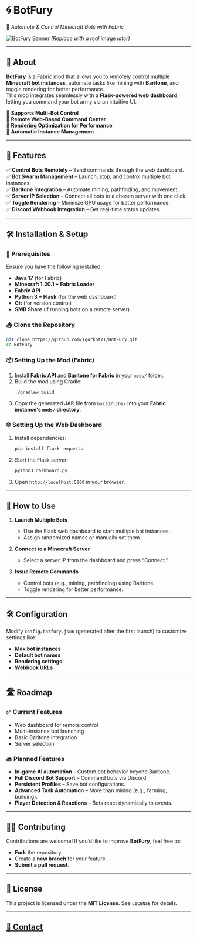 # 🌀 BotFury
🚀 *Automate & Control Minecraft Bots with Fabric*

![BotFury Banner](https://via.placeholder.com/1000x250?text=BotFury) *(Replace with a real image later)*  

---

## 📌 About
**BotFury** is a Fabric mod that allows you to remotely control multiple **Minecraft bot instances**, automate tasks like mining with **Baritone**, and toggle rendering for better performance.  
This mod integrates seamlessly with a **Flask-powered web dashboard**, letting you command your bot army via an intuitive UI.  

🔹 **Supports Multi-Bot Control**  
🔹 **Remote Web-Based Command Center**  
🔹 **Rendering Optimization for Performance**  
🔹 **Automatic Instance Management**  

---

## 🚀 Features
✅ **Control Bots Remotely** – Send commands through the web dashboard.  
✅ **Bot Swarm Management** – Launch, stop, and control multiple bot instances.  
✅ **Baritone Integration** – Automate mining, pathfinding, and movement.  
✅ **Server IP Selection** – Connect all bots to a chosen server with one click.  
✅ **Toggle Rendering** – Minimize GPU usage for better performance.  
✅ **Discord Webhook Integration** – Get real-time status updates.  

---

## 🛠️ Installation & Setup
### 📌 Prerequisites
Ensure you have the following installed:
- **Java 17** (for Fabric)
- **Minecraft 1.20.1 + Fabric Loader**
- **Fabric API**
- **Python 3 + Flask** (for the web dashboard)
- **Git** (for version control)
- **SMB Share** (if running bots on a remote server)

### 📥 Clone the Repository
```bash
git clone https://github.com/IgorkotYT/BotFury.git
cd BotFury
```

### 📦 Setting Up the Mod (Fabric)
1. Install **Fabric API** and **Baritone for Fabric** in your `mods/` folder.
2. Build the mod using Gradle:
   ```bash
   ./gradlew build
   ```
3. Copy the generated JAR file from `build/libs/` into your **Fabric instance's `mods/` directory**.

### 🌐 Setting Up the Web Dashboard
1. Install dependencies:
   ```bash
   pip install flask requests
   ```
2. Start the Flask server:
   ```bash
   python3 dashboard.py
   ```
3. Open `http://localhost:5000` in your browser.

---

## 🔧 How to Use
1. **Launch Multiple Bots**  
   - Use the Flask web dashboard to start multiple bot instances.
   - Assign randomized names or manually set them.
  
2. **Connect to a Minecraft Server**  
   - Select a server IP from the dashboard and press “Connect.”
  
3. **Issue Remote Commands**  
   - Control bots (e.g., mining, pathfinding) using Baritone.
   - Toggle rendering for better performance.

---

## 🛠️ Configuration
Modify `config/botfury.json` (generated after the first launch) to customize settings like:
- **Max bot instances**
- **Default bot names**
- **Rendering settings**
- **Webhook URLs**

---

## 🛣️ Roadmap
### ✅ Current Features
- Web dashboard for remote control
- Multi-instance bot launching
- Basic Baritone integration
- Server selection

### 🔜 Planned Features
- **In-game AI automation** – Custom bot behavior beyond Baritone.
- **Full Discord Bot Support** – Command bots via Discord.
- **Persistent Profiles** – Save bot configurations.
- **Advanced Task Automation** – More than mining (e.g., farming, building).
- **Player Detection & Reactions** – Bots react dynamically to events.

---

## 👨‍💻 Contributing
Contributions are welcome! If you’d like to improve **BotFury**, feel free to:
- **Fork** the repository.
- Create a **new branch** for your feature.
- **Submit a pull request**.

---

## 📜 License
This project is licensed under the **MIT License**. See `LICENSE` for details.

---

## [📢 Contact](https://guns.lol/aridlin)
